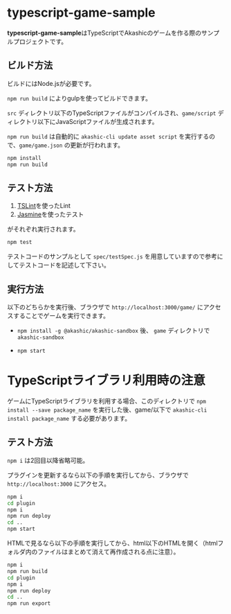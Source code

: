 # typescript-game-sample

**typescript-game-sample**はTypeScriptでAkashicのゲームを作る際のサンプルプロジェクトです。

## ビルド方法

ビルドにはNode.jsが必要です。

`npm run build` によりgulpを使ってビルドできます。

`src` ディレクトリ以下のTypeScriptファイルがコンパイルされ、`game/script` ディレクトリ以下にJavaScriptファイルが生成されます。

`npm run build` は自動的に `akashic-cli update asset script` を実行するので、`game/game.json` の更新が行われます。

```sh
npm install
npm run build
```

## テスト方法

1. [TSLint](https://github.com/palantir/tslint "TSLint")を使ったLint
2. [Jasmine](http://jasmine.github.io "Jasmine")を使ったテスト

がそれぞれ実行されます。

```sh
npm test
```

テストコードのサンプルとして `spec/testSpec.js` を用意していますので参考にしてテストコードを記述して下さい。

## 実行方法

以下のどちらかを実行後、ブラウザで `http://localhost:3000/game/` にアクセスすることでゲームを実行できます。

* `npm install -g @akashic/akashic-sandbox` 後、 `game` ディレクトリで `akashic-sandbox`

* `npm start`

# TypeScriptライブラリ利用時の注意

ゲームにTypeScriptライブラリを利用する場合、このディレクトリで `npm install --save package_name` を実行した後、game/以下で `akashic-cli install package_name` する必要があります。

## テスト方法

`npm i` は2回目以降省略可能。

プラグインを更新するなら以下の手順を実行してから、ブラウザで `http://localhost:3000` にアクセス。

```sh
npm i
cd plugin
npm i
npm run deploy
cd ..
npm start
```

HTMLで見るなら以下の手順を実行してから、html以下のHTMLを開く（htmlフォルダ内のファイルはまとめて消えて再作成される点に注意）。

```sh
npm i
npm run build
cd plugin
npm i
npm run deploy
cd ..
npm run export
```

